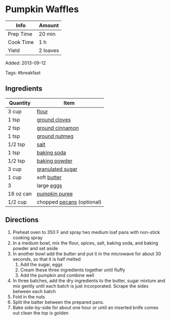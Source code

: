 # Pumpkin Waffles

| Info      | Amount   |
| --------- | -------- |
| Prep Time | 20 min   |
| Cook Time | 1 h      |
| Yield     | 2 loaves |

Added: 2013-09-12

Tags: #breakfast

## Ingredients

| Quantity  | Item                                                     |
| --------- | -------------------------------------------------------- |
| 3 cup     | [flour](../Ingredients/flour.md)                         |
| 1 tsp     | [ground cloves](../Ingredients/cloves.md)                |
| 2 tsp     | [ground cinnamon](../Ingredients/cinnamon.md)            |
| 1 tsp     | [ground nutmeg](../Ingredients/nutmeg.md)                |
| 1/2 tsp   | [salt](../Ingredients/salt.md)                           |
| 1 tsp     | [baking soda](../Ingredients/baking%20soda.md)           |
| 1/2 tsp   | [baking powder](../Ingredients/baking%20powder.md)       |
| 3 cup     | [granulated sugar](../Ingredients/granulated%20sugar.md) |
| 1 cup     | soft [butter](../Ingredients/butter.md)                  |
| 3         | large [eggs](../Ingredients/egg.md)                      |
| 16 oz can | [pumpkin puree](../Ingredients/pumpkin%20puree.md)       |
| 1/2 cup   | chopped [pecans](../Ingredients/pecan.md) (optional)     |

## Directions

1. Preheat oven to 350 F and spray two medium loaf pans with non-stick cooking spray
2. In a medium bowl, mix the flour, spices, salt, baking soda, and baking powder and set aside
3. In another bowl add the butter and put it in the microwave for about 30 seconds, so that it is half melted
    1. Add the sugar, eggs
    2. Cream these three ingredients together until fluffy
    3. Add the pumpkin and combine well
4. In three batches, add the dry ingredients to the butter, sugar mixture and mix gently until each batch is just incorporated. Scrape the sides between each batch
5. Fold in the nuts
6. Split the batter between the prepared pans.
7. Bake side-by-side for about one hour or until an inserted knife comes out clean the top is golden
